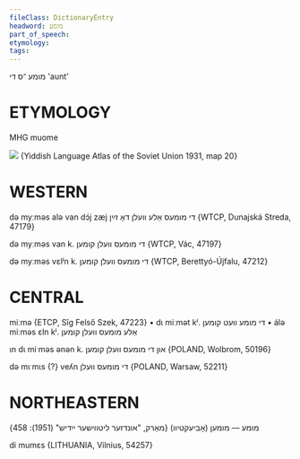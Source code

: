 ```yaml
---
fileClass: DictionaryEntry
headword: מומע
part_of_speech: 
etymology: 
tags: 
---
```

מומע
־ס
די
'aunt'

ETYMOLOGY
===========
MHG muome

![](https://ia801509.us.archive.org/29/items/shprakhatlas/ShprakhatlasKarte20-Optimized.jpg)
{Yiddish Language Atlas of the Soviet Union 1931, map 20}

WESTERN
========

də myːməs alə van dɔ́j zæj די מומעס אַלע וועלן דאָ זײַן {WTCP, Dunajská Streda, 47179}

də myːməs van k. די מומעס וועלן קומען {WTCP, Vác, 47197}

də myːməs vɛlʲn k. די מומעס וועלן קומען {WTCP, Berettyó-Újfalu, 47212}

CENTRAL
========

miːmə {ETCP, Sîg Felső Szek, 47223}
	•	dɩ miːmət kʲ. די מומע וועט קומען
	•	álə miːməs ɛln kʲ. אַלע מומעס וועלן קומען

ɩn dɩ miˑməs ənən k. און די מומעס וועלן קומען {POLAND, Wolbrom, 50196}

də mɩˑmɩs {?} veʎn די מומעס וועלן {POLAND, Warsaw, 52211}

NORTHEASTERN
==============

מומע — מומען (אָביעקטיוו)
{מאַרק, "אונדזער ליטווישער ייִדיש" (1951): 458}

di mumɛs  {LITHUANIA, Vilnius, 54257}

